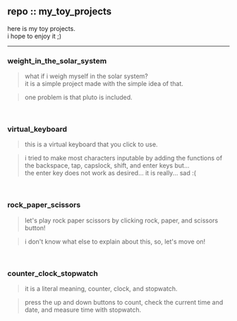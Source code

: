 ## repo ::  my_toy_projects
here is my toy projects.   
i hope to enjoy it ;)   

---
### weight_in_the_solar_system
> what if i weigh myself in the solar system?   
it is a simple project made with the simple idea of that.   

> one problem is that pluto is included.    
<br>

### virtual_keyboard   
> this is a virtual keyboard that you click to use.   

> i tried to make most characters inputable by adding the functions of the backspace, tap, capslock, shift, and enter keys but...   
the enter key does not work as desired... it is really... sad :(   
<br>

### rock_paper_scissors   
> let's play rock paper scissors by clicking rock, paper, and scissors button!   

> i don't know what else to explain about this, so, let's move on!    
<br>

### counter_clock_stopwatch   
> it is a literal meaning, counter, clock, and stopwatch.   

> press the up and down buttons to count, check the current time and date, and measure time with stopwatch.   

